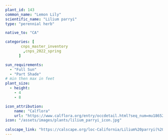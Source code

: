 ```yaml
---
plant_id: 143 
common_name: "Lemon Lily"
scientific_name: "Lilium parryi"
type: "perennial herb"

native_to: "CA"

categories: [
       cnps_master_inventory
        ,cnps_2022_spring
      ]

sun_requirements:
  - "Full Sun"
  - "Part Shade"
# min then max in feet
plant_size:
  - height: 
    - 4 
    - 8

icon_attribution: 
    name: "Calflora"
    url: "https://www.calflora.org/entry/occdetail.html?seq_num=mu18652"
icon: "/assets/images/plants/lilium_parryi_icon.jpg"
 
calscape_link: "https://calscape.org/loc-California/Lilium%20parryi(%20)"
---
```










